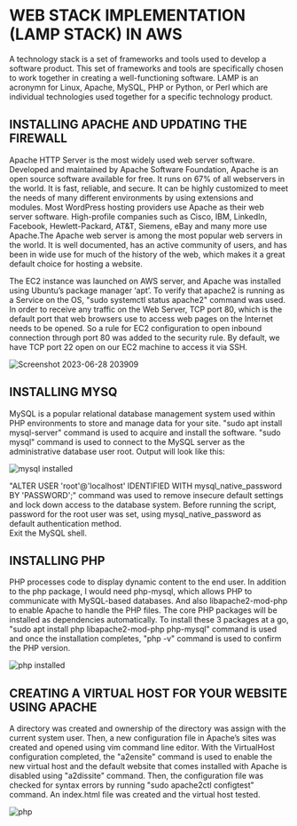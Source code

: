 # WEB STACK IMPLEMENTATION (LAMP STACK) IN AWS
 A technology stack is a set of frameworks and tools used to develop a software product. This set of frameworks and tools are specifically chosen to work together in creating a well-functioning software. LAMP is an acronymn for Linux, Apache, MySQL, PHP or Python, or Perl which are individual technologies used together for a specific technology product.

## INSTALLING APACHE AND UPDATING THE FIREWALL
 Apache HTTP Server is the most widely used web server software. Developed and maintained by Apache Software Foundation, Apache is an open source software available for free. It runs on 67% of all webservers in the world. It is fast, reliable, and secure. It can be highly customized to meet the needs of many different environments by using extensions and modules. Most WordPress hosting providers use Apache as their web server software. High-profile companies such as Cisco, IBM, LinkedIn, Facebook, Hewlett-Packard, AT&T, Siemens, eBay and many more use Apache.The Apache web server is among the most popular web servers in the world. It is well documented, has an active community of users, and has been in wide use for much of the history of the web, which makes it a great default choice for hosting a website.  

The EC2 instance was launched on AWS server, and Apache was installed using Ubuntu’s package manager ‘apt’.
To verify that apache2 is running as a Service on the OS, "sudo systemctl status apache2" command was used.
In order to receive any traffic on the Web Server, TCP port 80, which is the default port that web browsers use to access web pages on the Internet needs to be opened. So a rule for EC2 configuration to open inbound connection through port 80 was added to the security rule. By default, we have TCP port 22 open on our EC2 machine to access it via SSH. 

![Screenshot 2023-06-28 203909](https://github.com/Saidat23/devops.pbl/assets/138054715/74f0bffa-4a70-42e2-8c16-e7c5556fc340)

## INSTALLING MYSQ
  MySQL is a popular relational database management system used within PHP environments to store and manage data for your site.
"sudo apt install mysql-server" command is used to acquire and install the software.
"sudo mysql" command is used to connect to the MySQL server as the administrative database user root.
 Output will look like this:
 
![mysql installed](https://github.com/Saidat23/devops.pbl/assets/138054715/36144c9f-6490-445b-ac37-6f6301b51f92)

"ALTER USER 'root'@'localhost' IDENTIFIED WITH mysql_native_password BY 'PASSWORD';" command was used to remove insecure default settings and lock down access to the database system. Before running the script, password for the root user was set, using mysql_native_password as default authentication method.  
Exit the MySQL shell.

## INSTALLING PHP
 PHP  processes code to display dynamic content to the end user. In addition to the php package, I would need php-mysql, which allows PHP to communicate with MySQL-based databases. And also libapache2-mod-php to enable Apache to handle the PHP files. The core PHP packages will be installed as dependencies automatically.
To install these 3 packages at a go, "sudo apt install php libapache2-mod-php php-mysql" command is used and once the installation completes, "php -v" command is used to confirm the PHP version.

![php installed](https://github.com/Saidat23/devops.pbl/assets/138054715/7632d4e1-604c-41c8-bb0d-bcbb669ea9c1)

## CREATING A VIRTUAL HOST FOR YOUR WEBSITE USING APACHE  


A directory was created and ownership of the directory was assign with the current system user. Then, a new configuration file in Apache’s sites was created and opened using vim command line editor.
With the VirtualHost configuration completed, the "a2ensite" command is used to enable the new virtual host and the default website that comes installed with Apache is disabled using "a2dissite" command.
Then, the configuration file was checked for syntax errors by running "sudo apache2ctl configtest" command. An index.html file was created and the virtual host tested. 

![php](https://github.com/Saidat23/devops.pbl/assets/138054715/78462150-e2f1-4246-b4bb-8f0f3de0459c)





